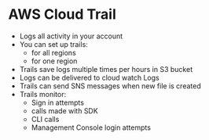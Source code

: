 # AWS Cloud Trail

- Logs all activity in your account
- You can set up trails:
    - for all regions
    - for one region
- Trails save logs multiple times per hours in S3 bucket
- Logs can be delivered to cloud watch Logs
- Trails can send SNS messages when new file is created
- Trails monitor:
    - Sign in attempts
    - calls made with SDK
    - CLI calls
    - Management Console login attempts
